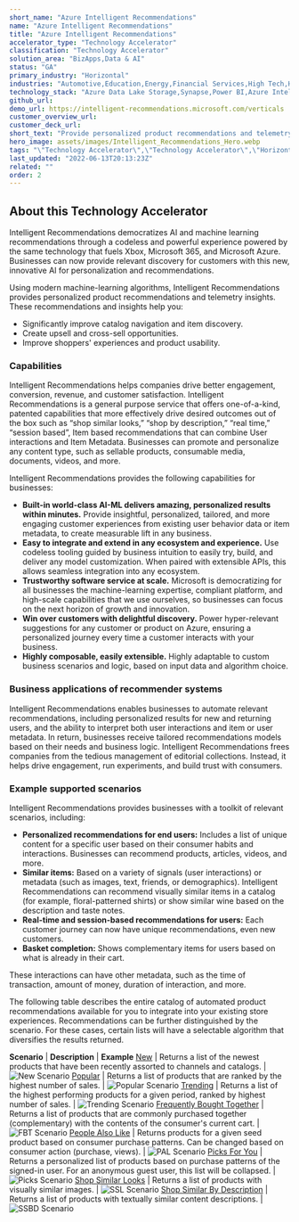 ```yaml
---
short_name: "Azure Intelligent Recommendations"
name: "Azure Intelligent Recommendations"
title: "Azure Intelligent Recommendations"
accelerator_type: "Technology Accelerator"
classification: "Technology Accelerator"
solution_area: "BizApps,Data & AI"
status: "GA"
primary_industry: "Horizontal"
industries: "Automotive,Education,Energy,Financial Services,High Tech,Health & Life Sciences,Manufacturing,Media & Entertainment,Professional Services,Retail & Consumer Goods,State & Local Government"
technology_stack: "Azure Data Lake Storage,Synapse,Power BI,Azure Intelligent Recommendation"
github_url: 
demo_url: https://intelligent-recommendations.microsoft.com/verticals
customer_overview_url: 
customer_deck_url: 
short_text: "Provide personalized product recommendations and telemetry insights."
hero_image: assets/images/Intelligent_Recommendations_Hero.webp
tags: "\"Technology Accelerator\",\"Technology Accelerator\",\"Horizontal\",\"Automotive\",\"Education\",\"Energy\",\"Financial Services\",\"High Tech\",\"Health & Life Sciences\",\"Manufacturing\",\"Media & Entertainment\",\"Professional Services\",\"Retail & Consumer Goods\",\"State & Local Government\",\"Azure Data Lake Storage\",\"Synapse\",\"Power BI\",\"Azure Intelligent Recommendation\",\"BizApps\",\"Data & AI\",\"GA\""
last_updated: "2022-06-13T20:13:23Z"
related: ""
order: 2
---
```

## About this Technology Accelerator

Intelligent Recommendations democratizes AI and machine learning recommendations through a codeless and powerful experience powered by the same technology that fuels Xbox, Microsoft 365, and Microsoft Azure. Businesses can now provide relevant discovery for customers with this new, innovative AI for personalization and recommendations.

Using modern machine-learning algorithms, Intelligent Recommendations provides personalized product recommendations and telemetry insights. These recommendations and insights help you:

* Significantly improve catalog navigation and item discovery.
* Create upsell and cross-sell opportunities.
* Improve shoppers' experiences and product usability.

### Capabilities

Intelligent Recommendations helps companies drive better engagement, conversion, revenue, and customer satisfaction. Intelligent Recommendations is a general purpose service that offers one-of-a-kind, patented capabilities that more effectively drive desired outcomes out of the box such as “shop similar looks,” “shop by description,” “real time,” “session based”, Item based recommendations that can combine User interactions and Item Metadata. Businesses can promote and personalize any content type, such as sellable products, consumable media, documents, videos, and more.

Intelligent Recommendations provides the following capabilities for businesses:

* **Built-in world-class AI-ML delivers amazing, personalized results within minutes.** Provide insightful, personalized, tailored, and more engaging customer experiences from existing user behavior data or item metadata, to create measurable lift in any business.
* **Easy to integrate and extend in any ecosystem and experience.** Use codeless tooling guided by business intuition to easily try, build, and deliver any model customization. When paired with extensible APIs, this allows seamless integration into any ecosystem.
* **Trustworthy software service at scale.** Microsoft is democratizing for all businesses the machine-learning expertise, compliant platform, and high-scale capabilities that we use ourselves, so businesses can focus on the next horizon of growth and innovation.
* **Win over customers with delightful discovery.** Power hyper-relevant suggestions for any customer or product on Azure, ensuring a personalized journey every time a customer interacts with your business.
* **Highly composable, easily extensible.** Highly adaptable to custom business scenarios and logic, based on input data and algorithm choice.

### Business applications of recommender systems

Intelligent Recommendations enables businesses to automate relevant recommendations, including personalized results for new and returning users, and the ability to interpret both user interactions and item or user metadata. In return, businesses receive tailored recommendations models based on their needs and business logic. Intelligent Recommendations frees companies from the tedious management of editorial collections. Instead, it helps drive engagement, run experiments, and build trust with consumers.

### Example supported scenarios

Intelligent Recommendations provides businesses with a toolkit of relevant scenarios, including:

* **Personalized recommendations for end users:** Includes a list of unique content for a specific user based on their consumer habits and interactions. Businesses can recommend products, articles, videos, and more.
* **Similar items:** Based on a variety of signals (user interactions) or metadata (such as images, text, friends, or demographics). Intelligent Recommendations can recommend visually similar items in a catalog (for example, floral-patterned shirts) or show similar wine based on the description and taste notes.
* **Real-time and session-based recommendations for users:** Each customer journey can now have unique recommendations, even new customers.
* **Basket completion:** Shows complementary items for users based on what is already in their cart.

These interactions can have other metadata, such as the time of transaction, amount of money, duration of interaction, and more.

The following table describes the entire catalog of automated product recommendations available for you to integrate into your existing store experiences. Recommendations can be further distinguished by the scenario. For these cases, certain lists will have a selectable algorithm that diversifies the results returned.

**Scenario** | **Description** | **Example**
[New](https://docs.microsoft.com/en-us/industry/retail/intelligent-recommendations/trending-lists#new-and-rising-releases-trending) | Returns a list of the newest products that have been recently assorted to channels and catalogs. | ![New Scenario](../assets/images/IR_new.png)
[Popular](https://docs.microsoft.com/en-us/industry/retail/intelligent-recommendations/trending-lists#popular-products) | Returns a list of products that are ranked by the highest number of sales. | ![Popular Scenario](../assets/images/IR_popular.png)
[Trending](https://docs.microsoft.com/en-us/industry/retail/intelligent-recommendations/trending-lists) | Returns a list of the highest performing products for a given period, ranked by highest number of sales. | ![Trending Scenario](../assets/images/IR_trending.png)
[Frequently Bought Together](https://docs.microsoft.com/en-us/industry/retail/intelligent-recommendations/contextual-lists#frequently-bought-together-cart) | Returns a list of products that are commonly purchased together (complementary) with the contents of the consumer's current cart. | ![FBT Scenario](../assets/images/IR_fbt.png)
[People Also Like](https://docs.microsoft.com/en-us/industry/retail/intelligent-recommendations/contextual-lists#people-also-like) | Returns products for a given seed product based on consumer purchase patterns. Can be changed based on consumer action (purchase, views). | ![PAL Scenario](../assets/images/IR_pal.png)
[Picks For You](https://docs.microsoft.com/en-us/industry/retail/intelligent-recommendations/personalized-recommendations) | Returns a personalized list of products based on purchase patterns of the signed-in user. For an anonymous guest user, this list will be collapsed. | ![Picks Scenario](../assets/images/IR_picks.png)
[Shop Similar Looks](https://docs.microsoft.com/en-us/industry/retail/intelligent-recommendations/contextual-lists#visually-similar-recommendations) | Returns a list of products with visually similar images. | ![SSL Scenario](../assets/images/IR_ver.png)
[Shop Similar By Description](https://docs.microsoft.com/en-us/industry/retail/intelligent-recommendations/contextual-lists#textually-similar-recommendations) | Returns a list of products with textually similar content descriptions. | ![SSBD Scenario](../assets/images/IR_ter.png)
